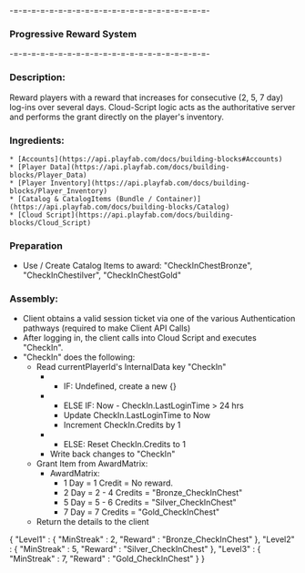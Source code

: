 -=-=-=-=-=-=-=-=-=-=-=-=-=-=-=-=-=-=-=-=-=-=-
### Progressive Reward System
-=-=-=-=-=-=-=-=-=-=-=-=-=-=-=-=-=-=-=-=-=-=-
### Description:
Reward players with a reward that increases for consecutive (2, 5, 7 day) log-ins over several days. Cloud-Script logic acts as the authoritative server and performs the grant directly on the player's inventory.   

### Ingredients:
	* [Accounts](https://api.playfab.com/docs/building-blocks#Accounts)
	* [Player Data](https://api.playfab.com/docs/building-blocks/Player_Data)
	* [Player Inventory](https://api.playfab.com/docs/building-blocks/Player_Inventory)
	* [Catalog & CatalogItems (Bundle / Container)](https://api.playfab.com/docs/building-blocks/Catalog)
	* [Cloud Script](https://api.playfab.com/docs/building-blocks/Cloud_Script)

### Preparation
  * Use / Create Catalog Items to award: "CheckInChestBronze", "CheckInChestilver", "CheckInChestGold"

### Assembly:
  * Client obtains a valid session ticket via one of the various Authentication pathways (required to make Client API Calls)
  * After logging in, the client calls into Cloud Script and executes "CheckIn". 
  * "CheckIn" does the following:
    * Read currentPlayerId's InternalData key "CheckIn"
    	* - IF: Undefined, create a new {}
    	* - ELSE IF: Now - CheckIn.LastLoginTime > 24 hrs
    	  * Update CheckIn.LastLoginTime to Now
    	  * Increment CheckIn.Credits by 1
    	* - ELSE:   Reset CheckIn.Credits to 1
    	* Write back changes to "CheckIn"
	* Grant Item from AwardMatrix:
		* AwardMatrix: 
		  * 1 Day = 1 Credit = No reward.
		  * 2 Day = 2 - 4 Credits = "Bronze_CheckInChest"  
		  * 5 Day = 5 - 6 Credits = "Silver_CheckInChest"
 		  * 7 Day = 7 Credits = "Gold_CheckInChest"
  	* Return the details to the client 

{
  "Level1" : { "MinStreak" : 2, "Reward" : "Bronze_CheckInChest" },
  "Level2" : { "MinStreak" : 5, "Reward" : "Silver_CheckInChest" },
  "Level3" : { "MinStreak" : 7, "Reward" : "Gold_CheckInChest" }
}